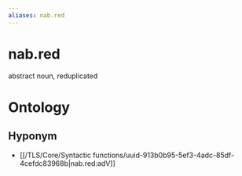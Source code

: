 ```yaml
---
aliases: nab.red
---
```

# nab.red

abstract noun, reduplicated
> 
# Ontology

## Hyponym
- [[/TLS/Core/Syntactic functions/uuid-913b0b95-5ef3-4adc-85df-4cefdc83968b|nab.red:adV]]